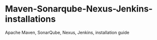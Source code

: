 # Maven-Sonarqube-Nexus-Jenkins-installations
Apache Maven, SonarQube, Nexus, Jenkins, installation guide
